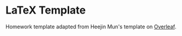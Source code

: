 # LaTeX Template

Homework template adapted from Heejin Mun's template on [Overleaf](https://www.overleaf.com/articles/math-453-hw-1/kxfhqwwnygkk).
